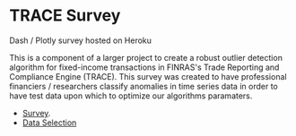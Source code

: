 # TRACE Survey 

Dash / Plotly survey hosted on Heroku

This is a component of a larger project to create a robust outlier detection algorithm for fixed-income transactions in FINRAS's Trade Reporting and Compliance Engine (TRACE). This survey was created to have professional financiers / researchers classify anomalies in time series data in order to have test data upon which to optimize our algorithms paramaters. 

- [Survey](https://trace-survey.herokuapp.com/).
- [Data Selection](https://nbviewer.jupyter.org/github/lrbuechner/trace-survey/blob/master/Notebooks/Data%20Selection.ipynb)
